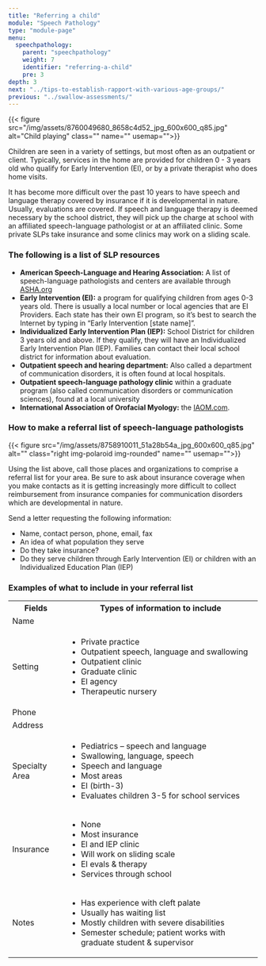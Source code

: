 ```yaml
---
title: "Referring a child"
module: "Speech Pathology"
type: "module-page"
menu:
  speechpathology:
    parent: "speechpathology"
    weight: 7
    identifier: "referring-a-child"
    pre: 3
depth: 3
next: "../tips-to-establish-rapport-with-various-age-groups/"
previous: "../swallow-assessments/"
---
```

<div class="pageblock right img-polaroid img-rounded">
<div class="caption">
</div>
{{< figure src="/img/assets/8760049680_8658c4d52_jpg_600x600_q85.jpg" alt="Child playing" class="" name="" usemap="">}}</div><div class="pageblock"><p>Children are seen in a variety of settings, but most often as an outpatient or client. Typically, services in the home are provided for children 0 - 3 years old who qualify for Early Intervention (EI), or by a private therapist who does home visits.</p>
<p>It has become more difficult over the past 10 years to have speech and language therapy covered by insurance if it is developmental in nature. Usually, evaluations are covered. If speech and language therapy is deemed necessary by the school district, they will pick up the charge at school with an affiliated speech-language pathologist or at an affiliated clinic. Some private SLPs take insurance and some clinics may work on a sliding scale.</p><p>
</p></div><div class="pageblock"><h3>The following is a list of SLP resources</h3><ul>
<li><strong>American Speech-Language and Hearing Association:</strong> A list of speech-language pathologists and centers are available through <a href="http://asha.org/" target="_blank">ASHA.org</a></li>
<li><strong>Early Intervention (EI):</strong> a program for qualifying children from ages 0-3 years old. There is usually a local number or local agencies that are EI Providers. Each state has their own EI program, so it’s best to search the Internet by typing in “Early Intervention [state name]”.</li>
<li><strong>Individualized Early Intervention Plan (IEP):</strong> School District for children 3 years old and above. If they qualify, they will have an Individualized Early Intervention Plan (IEP). Families can contact their local school district for information about evaluation.</li>
<li><strong>Outpatient speech and hearing department:</strong> Also called a department of communication disorders, it is often found at local hospitals.</li>
<li><strong>Outpatient speech-language pathology clinic</strong> within a graduate program (also called communication disorders or communication sciences), found at a local university</li>
<li><strong>International Association of Orofacial Myology:</strong> the <a href="http://www.iaom.com/memDirectory.html" target="_blank">IAOM.com</a>.</li>
</ul>
</div><div class="pageblock"><h3>How to make a referral list of speech-language pathologists</h3><p>{{< figure src="/img/assets/8758910011_51a28b54a_jpg_600x600_q85.jpg" alt="" class="right img-polaroid img-rounded" name="" usemap="">}}</p>
<p>Using the list above, call those places and organizations to comprise a referral list for your area. Be sure to ask about insurance coverage when you make contacts as it is getting increasingly more difficult to collect reimbursement from insurance companies for communication disorders which are developmental in nature.</p>

Send a letter requesting the following information:
<ul>
<li>Name, contact person, phone, email, fax</li>
<li>An idea of what population they serve</li>
<li>Do they take insurance?</li>
<li>Do they serve children through Early Intervention (EI) or children with an Individualized Education Plan (IEP)</li>
</ul>
</div><div class="pageblock"><h3>Examples of what to include in your referral list</h3><table>
<tr>
<th>Fields</th>
<th>Types of information to include</th>
</tr><tr>
</tr><tr>
<td>Name</td>
<td> </td>
</tr>
<tr>
</tr><tr>
<td>Setting</td>
<td>
<ul>
<li>Private practice</li>
<li>Outpatient speech, language and swallowing</li>
<li>Outpatient clinic</li>
<li>Graduate clinic</li>
<li>EI agency</li>
<li>Therapeutic nursery</li>
</ul></td>
</tr>
<tr>
</tr><tr>
<td>Phone</td>
<td> </td>
</tr>
<tr>
</tr><tr>
<td>Address</td>
<td> </td>
</tr>
<tr>
</tr><tr>
<td>Specialty Area</td>
<td>
<ul>
<li>Pediatrics – speech and language</li>
<li>Swallowing, language, speech</li>
<li>Speech and language</li>
<li>Most areas</li>
<li>EI (birth-3)</li>
<li>Evaluates children 3-5 for school services</li>
</ul>
</td>
</tr>
<tr>
</tr><tr>
<td>Insurance</td>
<td>
<ul>
<li>None</li>
<li>Most insurance</li>
<li>El and IEP clinic</li>
<li>Will work on sliding scale</li>
<li>EI evals & therapy</li>
<li>Services through school</li>
</ul>
</td>
</tr>
<tr>
<td>Notes</td>
<td>
<ul>
<li>Has experience with cleft palate</li>
<li>Usually has waiting list</li>
<li>Mostly children with severe disabilities</li>
<li>Semester schedule; patient works with graduate student & supervisor</li>
</ul></td>
</tr>
</table>
</div>